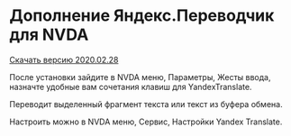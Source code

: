 # Дополнение Яндекс.Переводчик для NVDA

[Скачать версию 2020.02.28](https://github.com/alekssamos/YandexTranslate/releases/latest/download/YandexTranslate-2020.02.28.nvda-addon)

После установки зайдите в NVDA меню, Параметры, Жесты ввода, назначте удобные вам сочетания клавиш для YandexTranslate.

Переводит выделенный фрагмент текста или текст из буфера обмена.

Настроить можно в NVDA меню, Сервис, Настройки Yandex Translate.
